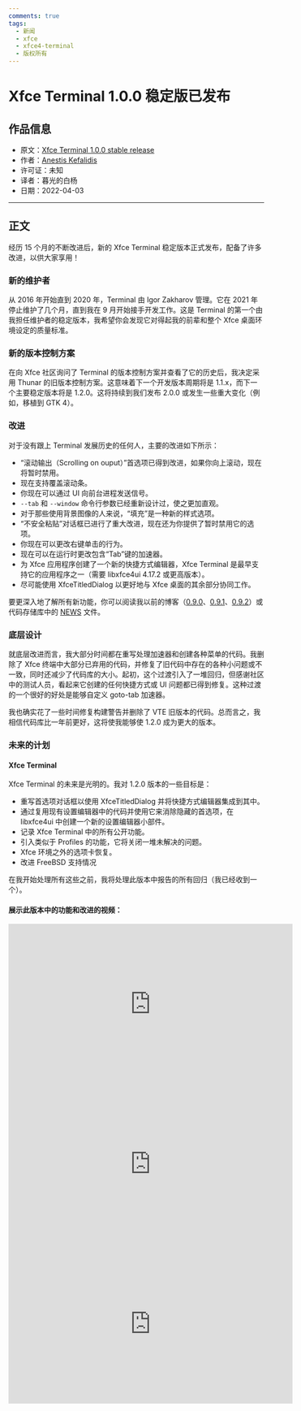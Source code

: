 ```yaml
---
comments: true
tags:
  - 新闻
  - xfce
  - xfce4-terminal
  - 版权所有
---
```


# Xfce Terminal 1.0.0 稳定版已发布

## 作品信息

- 原文：[Xfce Terminal 1.0.0 stable release](http://users.uoa.gr/~sdi1800073/sources/xfce_blog12.html)
- 作者：[Anestis Kefalidis](http://users.uoa.gr/~sdi1800073/) 
- 许可证：未知
- 译者：暮光的白杨
- 日期：2022-04-03

----

## 正文

经历 15 个月的不断改进后，新的 Xfce Terminal 稳定版本正式发布，配备了许多改进，以供大家享用！

### 新的维护者

从 2016 年开始直到 2020 年，Terminal 由 Igor Zakharov 管理。它在 2021 年停止维护了几个月，直到我在 9 月开始接手开发工作。这是 Terminal 的第一个由我担任维护者的稳定版本，我希望你会发现它对得起我的前辈和整个 Xfce 桌面环境设定的质量标准。

### 新的版本控制方案

在向 Xfce 社区询问了 Terminal 的版本控制方案并查看了它的历史后，我决定采用 Thunar 的旧版本控制方案。这意味着下一个开发版本周期将是 1.1.x，而下一个主要稳定版本将是 1.2.0。这将持续到我们发布 2.0.0 或发生一些重大变化（例如，移植到 GTK 4）。

### 改进

对于没有跟上 Terminal 发展历史的任何人，主要的改进如下所示：

- “滚动输出（Scrolling on ouput）”首选项已得到改进，如果你向上滚动，现在将暂时禁用。
- 现在支持覆盖滚动条。
- 你现在可以通过 UI 向前台进程发送信号。
- `--tab` 和 `--window` 命令行参数已经重新设计过，使之更加直观。
- 对于那些使用背景图像的人来说，“填充”是一种新的样式选项。
- “不安全粘贴”对话框已进行了重大改进，现在还为你提供了暂时禁用它的选项。
- 你现在可以更改右键单击的行为。
- 现在可以在运行时更改包含“Tab”键的加速器。
- 为 Xfce 应用程序创建了一个新的快捷方式编辑器，Xfce Terminal 是最早支持它的应用程序之一（需要 libxfce4ui 4.17.2 或更高版本）。
- 尽可能使用 XfceTitledDialog 以更好地与 Xfce 桌面的其余部分协同工作。

要更深入地了解所有新功能，你可以阅读我以前的博客（[0.9.0](http://users.uoa.gr/~sdi1800073/sources/xfce_blog07.html)、[0.9.1](http://users.uoa.gr/~sdi1800073/sources/xfce_blog09.html)、[0.9.2](http://users.uoa.gr/~sdi1800073/sources/xfce_blog11.html)）或代码存储库中的 [NEWS](https://gitlab.xfce.org/apps/xfce4-terminal/-/blob/master/NEWS) 文件。

### 底层设计

就底层改进而言，我大部分时间都在重写处理加速器和创建各种菜单的代码。我删除了 Xfce 终端中大部分已弃用的代码，并修复了旧代码中存在的各种小问题或不一致，同时还减少了代码库的大小。起初，这个过渡引入了一堆回归，但感谢社区中的测试人员，看起来它创建的任何快捷方式或 UI 问题都已得到修复。这种过渡的一个很好的好处是能够自定义 goto-tab 加速器。

我也确实花了一些时间修复构建警告并删除了 VTE 旧版本的代码。总而言之，我相信代码库比一年前更好，这将使我能够使 1.2.0 成为更大的版本。

### 未来的计划

#### Xfce Terminal

Xfce Terminal 的未来是光明的。我对 1.2.0 版本的一些目标是：

- 重写首选项对话框以使用 XfceTitledDialog 并将快捷方式编辑器集成到其中。
- 通过复用现有设置编辑器中的代码并使用它来消除隐藏的首选项，在 libxfce4ui 中创建一个新的设置编辑器小部件。
- 记录 Xfce Terminal 中的所有公开功能。
- 引入类似于 Profiles 的功能，它将关闭一堆未解决的问题。
- Xfce 环境之外的选项卡恢复。
- 改进 FreeBSD 支持情况

在我开始处理所有这些之前，我将处理此版本中报告的所有回归（我已经收到一个）。

#### 展示此版本中的功能和改进的视频：

<iframe width="560" height="315" src="https://www.youtube.com/embed/tVoAYXW-tbs" title="YouTube video player" frameborder="0" allow="accelerometer; autoplay; clipboard-write; encrypted-media; gyroscope; picture-in-picture" allowfullscreen></iframe>

<iframe width="560" height="315" src="https://www.youtube.com/embed/xuDRw-p5bCA" title="YouTube video player" frameborder="0" allow="accelerometer; autoplay; clipboard-write; encrypted-media; gyroscope; picture-in-picture" allowfullscreen></iframe>

<iframe width="560" height="315" src="https://www.youtube.com/embed/jQsmE0k1LdM" title="YouTube video player" frameborder="0" allow="accelerometer; autoplay; clipboard-write; encrypted-media; gyroscope; picture-in-picture" allowfullscreen></iframe>